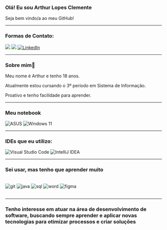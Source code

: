 ### Olá! Eu sou Arthur Lopes Clemente
Seja bem vindo/a ao meu GitHub!

-----

### Formas de Contato:
[![](    https://img.shields.io/badge/Telegram-2CA5E0?style=for-the-badge&logo=telegram&logoColor=white)](https://t.me/arthurlopesclemente)
[![](https://img.shields.io/badge/Gmail-D14836?style=for-the-badge&logo=gmail&logoColor=white)](mailto:arthurlopesclemente@gmail.com?subject=arthurlopesclemente@gmail.com&body=arthurlopesclemente@gmail.com)
[![LinkedIn](https://img.shields.io/badge/linkedin-%230077B5.svg?style=for-the-badge&logo=linkedin&logoColor=white)](https://www.linkedin.com/in/arthur-lopes-clemente-1145092b7?utm_source=share&utm_campaign=share_via&utm_content=profile&utm_medium=android_app)

-----

### Sobre mim🚀
Meu nome é Arthur e tenho 18 anos.

Atualmente estou cursando o 3º período em Sistema de Informação.

Proativo e tenho facilidade para aprender.

-----

### Meu notebook

![ASUS](https://img.shields.io/badge/asus-000080.svg?style=for-the-badge&logo=asus&logoColor=white)
![Windows 11](https://img.shields.io/badge/Windows%2011-%230079d5.svg?style=for-the-badge&logo=Windows%2011&logoColor=white)

-----

### IDEs que eu utilizo:
![Visual Studio Code](https://img.shields.io/badge/Visual%20Studio%20Code-0078d7.svg?style=for-the-badge&logo=visual-studio-code&logoColor=white)
![IntelliJ IDEA](https://img.shields.io/badge/IntelliJIDEA-000000.svg?style=for-the-badge&logo=intellij-idea&logoColor=white)

-----
 ### Sei usar, mas tenho que aprender muito
<div style= "display: inline_block"><br/>
  <img align= "center" alt= "git" src = "https://img.shields.io/badge/git-%23F05033.svg?style=for-the-badge&logo=git&logoColor=white"/>
 <img align= "center" alt= "java" src = "https://img.shields.io/badge/Java-ED8B00?style=for-the-badge&logo=openjdk&logoColor=white"/>
<img align="center" alt= "sql" src = "https://img.shields.io/badge/MySQL-00000F?style=for-the-badge&logo=mysql&logoColor=white"/>
<img align= "center" alt= "word" src = "https://img.shields.io/badge/Microsoft_Word-2B579A?style=for-the-badge&logo=microsoft-word&logoColor=white"/>
 <img align= "center" alt= "figma" src = "https://img.shields.io/badge/Figma-F24E1E?style=for-the-badge&logo=figma&logoColor=white"/>
</div><br/>


-----
### Tenho interesse em atuar na área de desenvolvimento de software, buscando sempre aprender e aplicar novas tecnologias para otimizar processos e criar soluções

